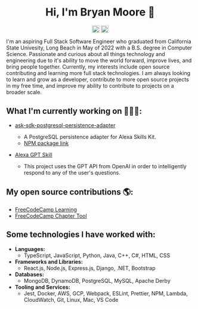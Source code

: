 <p align="center"> <h1 align="center">Hi, I'm Bryan Moore 👋</h1> </p>
<p align="center">
<a href="https://github.com/bryanleemoore" target="_blank"><img align="center" src="https://cdn.jsdelivr.net/npm/simple-icons@3.0.1/icons/github.svg" alt="Bryan Moore" height="20" width="20" /></a>
<a href="https://linkedin.com/in/bryanleemoore" target="_blank"><img align="center" src="https://cdn.jsdelivr.net/npm/simple-icons@3.0.1/icons/linkedin.svg" alt="Bryan Moore" height="20" width="20" /></a>
</p>

I'm an aspiring Full Stack Software Engineer who graduated from California State Univesity, Long Beach in May of 2022 with a B.S. degree in Computer Science. Passionate and curious about all things technology and engineering due to it's ability to move the world forward, improve lives, and bring people together. Currently, my interests include open source contributing and learning more full stack technologies. I am always looking to learn and grow as a developer, contribute to more open source projects in my free time, and improve my ability to contribute to projects on a broader scale.

## What I'm currently working on 👨🏻‍💻: 
- <a href="https://github.com/bryanleemoore/ask-sdk-postgresql-persistence-adapter">ask-sdk-postgresql-persistence-adapter</a> 
     - A PostgreSQL persistence adapter for Alexa Skills Kit.
     - <a href="https://www.npmjs.com/package/ask-sdk-postgresql-persistence-adapter">NPM package link</a>

- <a href="https://github.com/bryanleemoore/alexa-gpt">Alexa GPT Skill</a> 
     - This project uses the GPT API from OpenAI in order to intelligently respond to any of the user's questions.

## My open source contributions 🌎: 
- <a href="https://github.com/freeCodeCamp/freeCodeCamp/pulls?q=is%3Apr+author%3Abryanleemoore">FreeCodeCamp Learning</a>
- <a href="https://github.com/freeCodeCamp/chapter/pulls?q=is%3Apr+author%3Abryanleemoore">FreeCodeCamp Chapter Tool</a>

## Some technologies I have worked with:  
- **Languages:** 
     - TypeScript, JavaScript, Python, Java, C++, C#, HTML, CSS
- **Frameworks and Libraries:**
     - React.js, Node.js, Express.js, Django, .NET, Bootstrap
- **Databases:** 
     - MongoDB, DynamoDB, PostgreSQL, MySQL, Apache Derby
- **Tooling and Services:**
     - Jest, Docker, AWS, GCP, Webpack, ESLint, Prettier, NPM, Lambda, CloudWatch, Git, Linux, Mac, VS Code
